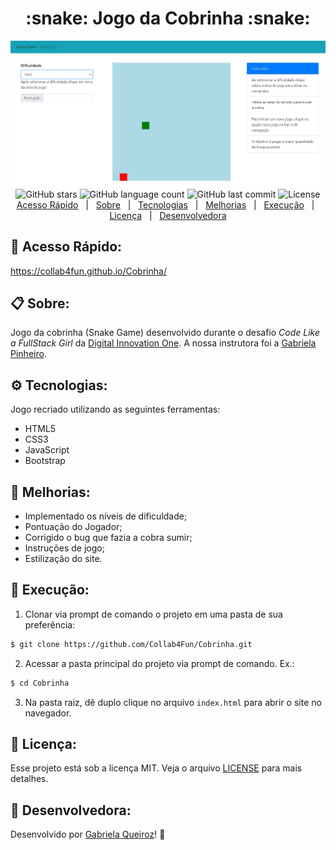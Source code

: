 <h1 align="center"> :snake: Jogo da Cobrinha :snake: </h1>

<p align="center">
  <img src="public/image/logo.jpg" alt="SnakeGame"/>
  <br>
  <img alt="GitHub stars" src="https://img.shields.io/github/stars/Collab4Fun/Cobrinha">
  <img alt="GitHub language count" src="https://img.shields.io/github/languages/count/Collab4Fun/Cobrinha">
  <img alt="GitHub last commit" src="https://img.shields.io/github/last-commit/Collab4Fun/Cobrinha">
  <img alt="License" src="https://img.shields.io/badge/license-MIT-brightgreen">
  <br>
  <a href="#mag_right-acesso-rápido">Acesso Rápido</a>&nbsp;&nbsp;&nbsp;|&nbsp;&nbsp;
  <a href="#clipboard-sobre">Sobre</a>&nbsp;&nbsp;&nbsp;|&nbsp;&nbsp;
  <a href="#gear-tecnologias">Tecnologias</a>&nbsp;&nbsp;&nbsp;|&nbsp;&nbsp;
  <a href="#wrench-melhorias">Melhorias</a>&nbsp;&nbsp;&nbsp;|&nbsp;&nbsp;
  <a href="#floppy_disk-execução">Execução</a>&nbsp;&nbsp;&nbsp;|&nbsp;&nbsp;
  <a href="#closed_lock_with_key-licença">Licença</a>&nbsp;&nbsp;&nbsp;|&nbsp;&nbsp;
  <a href="#woman-desenvolvedora">Desenvolvedora</a>
</p>

## :mag_right: Acesso Rápido:
https://collab4fun.github.io/Cobrinha/

## :clipboard: Sobre:

Jogo da cobrinha (Snake Game) desenvolvido durante o desafio *Code Like a FullStack Girl* da [Digital Innovation One](https://web.digitalinnovation.one/home). A nossa instrutora foi a [Gabriela Pinheiro](https://github.com/SpruceGabriela).

## :gear: Tecnologias:

Jogo recriado utilizando as seguintes ferramentas:

- HTML5
- CSS3
- JavaScript
- Bootstrap

## :wrench: Melhorias:

- Implementado os níveis de dificuldade;
- Pontuação do Jogador;
- Corrigido o bug que fazia a cobra sumir;
- Instruções de jogo;
- Estilização do site.

## :floppy_disk: Execução:

1. Clonar via prompt de comando o projeto em uma pasta de sua preferência:
```bash
$ git clone https://github.com/Collab4Fun/Cobrinha.git
```
2. Acessar a pasta principal do projeto via prompt de comando. Ex.:
```bash
$ cd Cobrinha
```
3. Na pasta raiz, dê duplo clique no arquivo `index.html` para abrir o site no navegador.

## :closed_lock_with_key: Licença:

Esse projeto está sob a licença MIT. Veja o arquivo [LICENSE](LICENSE) para mais detalhes.

## :woman: Desenvolvedora:

Desenvolvido por [Gabriela Queiroz](https://github.com/gabiqrm)! :purple_heart:
